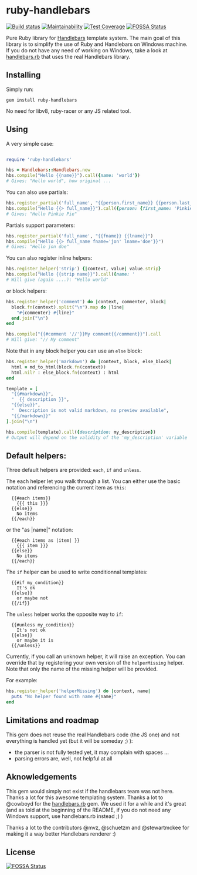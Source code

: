 ruby-handlebars
===============

[![Build status](https://github.com/SmartBear/ruby-handlebars/actions/workflows/ci.yml/badge.svg)](https://github.com/SmartBear/ruby-handlebars/actions/workflows/ci.yml)
[![Maintainability](https://api.codeclimate.com/v1/badges/22dbe81de487cb27097c/maintainability)](https://codeclimate.com/github/SmartBear/ruby-handlebars/maintainability)
[![Test Coverage](https://api.codeclimate.com/v1/badges/22dbe81de487cb27097c/test_coverage)](https://codeclimate.com/github/SmartBear/ruby-handlebars/test_coverage)
[![FOSSA Status](https://app.fossa.com/api/projects/git%2Bgithub.com%2Fkenazk%2Fruby-handlebars.svg?type=shield)](https://app.fossa.com/projects/git%2Bgithub.com%2Fkenazk%2Fruby-handlebars?ref=badge_shield)

Pure Ruby library for [Handlebars](http://handlebarsjs.com/) template system.
The main goal of this library is to simplify the use of Ruby and Handlebars on Windows machine. If you do not have any need of working on Windows, take a look at [handlebars.rb](https://github.com/cowboyd/handlebars.rb) that uses the real Handlebars library.

Installing
----------

Simply run:

```shell
gem install ruby-handlebars
```

No need for libv8, ruby-racer or any JS related tool.

Using
-----

A very simple case:

```ruby

require 'ruby-handlebars'

hbs = Handlebars::Handlebars.new
hbs.compile("Hello {{name}}").call({name: 'world'})
# Gives: "Hello world", how original ...
```

You can also use partials:

```ruby
hbs.register_partial('full_name', "{{person.first_name}} {{person.last_name}}")
hbs.compile("Hello {{> full_name}}").call({person: {first_name: 'Pinkie', last_name: 'Pie'}})
# Gives: "Hello Pinkie Pie"
```

Partials support parameters:
```ruby
hbs.register_partial('full_name', "{{fname}} {{lname}}")
hbs.compile("Hello {{> full_name fname='jon' lname='doe'}}")
# Gives: "Hello jon doe"
```

You can also register inline helpers:

```ruby
hbs.register_helper('strip') {|context, value| value.strip}
hbs.compile("Hello {{strip name}}").call({name: '                       world     '})
# Will give (again ....): "Hello world"
```

or block helpers:

```ruby
hbs.register_helper('comment') do |context, commenter, block|
  block.fn(context).split("\n").map do |line|
    "#{commenter} #{line}"
  end.join("\n")
end

hbs.compile("{{#comment '//'}}My comment{{/comment}}").call
# Will give: "// My comment"
```

Note that in any block helper you can use an ``else`` block:

```ruby
hbs.register_helper('markdown') do |context, block, else_block|
  html = md_to_html(block.fn(context))
  html.nil? : else_block.fn(context) : html
end

template = [
  "{{#markdown}}",
  "  {{ description }}",
  "{{else}}",
  "  Description is not valid markdown, no preview available",
  "{{/markdown}}"
].join("\n")

hbs.compile(template).call({description: my_description})
# Output will depend on the validity of the 'my_description' variable
```

Default helpers:
----------------

Three default helpers are provided: ``each``, ``if`` and ``unless``.

The each helper let you walk through a list. You can either use the basic notation and referencing the current item as ``this``:

```
  {{#each items}}
    {{{ this }}}
  {{else}}
    No items
  {{/each}}
```

or the "as |name|" notation:

```
  {{#each items as |item| }}
    {{{ item }}}
  {{else}}
    No items
  {{/each}}
```

The ``if`` helper can be used to write conditionnal templates:

```
  {{#if my_condition}}
    It's ok
  {{else}}
    or maybe not
  {{/if}}
```

The ``unless`` helper works the opposite way to ``if``:

```
  {{#unless my_condition}}
    It's not ok
  {{else}}
    or maybe it is
  {{/unless}}
```

Currently, if you call an unknown helper, it will raise an exception. You can override that by registering your own version of the ``helperMissing`` helper. Note that only the name of the missing helper will be provided.

For example:

```ruby
hbs.register_helper('helperMissing') do |context, name|
  puts "No helper found with name #{name}"
end
```

Limitations and roadmap
-----------------------

This gem does not reuse the real Handlebars code (the JS one) and not everything is handled yet (but it will be someday ;) ):

 - the parser is not fully tested yet, it may complain with spaces ...
 - parsing errors are, well, not helpful at all

Aknowledgements
---------------

This gem would simply not exist if the handlebars team was not here. Thanks a lot for this awesome templating system.
Thanks a lot to @cowboyd for the [handlebars.rb](https://github.com/cowboyd/handlebars.rb) gem. We used it for a while and it's great (and as told at the beginning of the README, if you do not need any Windows support, use handlebars.rb instead ;) )

Thanks a lot to the contributors @mvz, @schuetzm and @stewartmckee for making it a way better Handlebars renderer :)


## License
[![FOSSA Status](https://app.fossa.com/api/projects/git%2Bgithub.com%2Fkenazk%2Fruby-handlebars.svg?type=large)](https://app.fossa.com/projects/git%2Bgithub.com%2Fkenazk%2Fruby-handlebars?ref=badge_large)